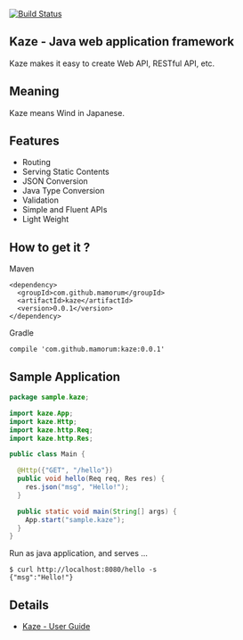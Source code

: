 [![Build Status](https://travis-ci.org/mamorum/kaze.svg?branch=master)](https://travis-ci.org/mamorum/kaze)


## Kaze - Java web application framework
Kaze makes it easy to create Web API, RESTful API, etc.


## Meaning
Kaze means Wind in Japanese.


## Features
- Routing
- Serving Static Contents
- JSON Conversion
- Java Type Conversion
- Validation
- Simple and Fluent APIs
- Light Weight


## How to get it ?
Maven

```
<dependency>
  <groupId>com.github.mamorum</groupId>
  <artifactId>kaze</artifactId>
  <version>0.0.1</version>
</dependency>
```

Gradle

```
compile 'com.github.mamorum:kaze:0.0.1'
```


## Sample Application

```java
package sample.kaze;

import kaze.App;
import kaze.Http;
import kaze.http.Req;
import kaze.http.Res;

public class Main {

  @Http({"GET", "/hello"})
  public void hello(Req req, Res res) {
    res.json("msg", "Hello!");
  }

  public static void main(String[] args) {
    App.start("sample.kaze");
  }
}
```

Run as java application, and serves ...

```
$ curl http://localhost:8080/hello -s
{"msg":"Hello!"}
```


## Details
- [Kaze - User Guide](user-guide.md)
